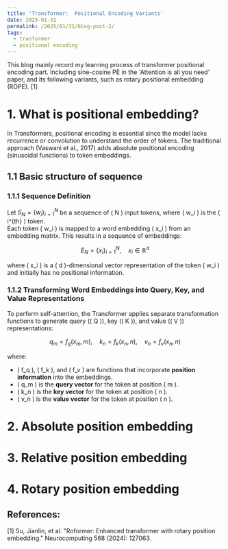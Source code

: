 ```yaml
---
title: 'Transformer:  Positional Encoding Variants'
date: 2025-01-31
permalink: /2025/01/31/blog-post-2/
tags:
  - tranformer
  - positional encoding
---
```


This blog mainly record my learning process of transformer positional encoding part. Including sine-cosine PE in the 'Attention is all you need' paper, and its following variants, 
such as rotary positional embedding (ROPE). [1]
# 1. What is positional embedding?
In Transformers, positional encoding is essential since the model lacks recurrence or convolution to understand the order of tokens. The traditional approach (Vaswani et al., 2017) adds absolute positional encoding (sinusoidal functions) to token embeddings.
## 1.1 Basic structure of sequence
### 1.1.1 Sequence Definition

Let $S_N = \{ w_i \}_{i=1}^{N}$ be a sequence of \( N \) input tokens, where \( w_i \) is the \( i^{th} \) token.  
Each token \( w_i \) is mapped to a word embedding \( x_i \) from an embedding matrix. This results in a sequence of embeddings:

$$
E_N = \{ x_i \}_{i=1}^{N}, \quad x_i \in \mathbb{R}^d
$$

where \( x_i \) is a \( d \)-dimensional vector representation of the token \( w_i \) and initially has no positional information.

### 1.1.2 Transforming Word Embeddings into Query, Key, and Value Representations

To perform self-attention, the Transformer applies separate transformation functions to generate query (\( Q \)), key (\( K \)), and value (\( V \)) representations:

$$
q_m = f_q(x_m, m), \quad k_n = f_k(x_n, n), \quad v_n = f_v(x_n, n)
$$

where:

- \( f_q \), \( f_k \), and \( f_v \) are functions that incorporate **position information** into the embeddings.
- \( q_m \) is the **query vector** for the token at position \( m \).
- \( k_n \) is the **key vector** for the token at position \( n \).
- \( v_n \) is the **value vector** for the token at position \( n \).



# 2. Absolute position embedding


# 3. Relative position embedding

# 4. Rotary position embedding





## References:
[1] Su, Jianlin, et al. "Roformer: Enhanced transformer with rotary position embedding." Neurocomputing 568 (2024): 127063.
